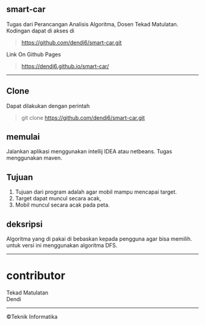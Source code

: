 ## smart-car

Tugas dari Perancangan Analisis Algoritma, Dosen Tekad Matulatan. Kodingan dapat di akses di 
> <a href="https://github.com/dendi6/smart-car.git">https://github.com/dendi6/smart-car.git</a>

Link On Github Pages
> <a href="https://dendi6.github.io/smart-car/">https://dendi6.github.io/smart-car/</a>

---

## Clone
Dapat dilakukan dengan perintah
> git clone https://github.com/dendi6/smart-car.git

## memulai
Jalankan aplikasi menggunakan intellij IDEA atau netbeans.
Tugas menggunakan maven.

## Tujuan 
1. Tujuan dari program adalah agar mobil mampu mencapai target.
2. Target dapat muncul secara acak,
3. Mobil muncul secara acak pada peta.

## deksripsi
Algoritma yang di pakai di bebaskan kepada pengguna agar bisa memilih. 
untuk versi ini menggunakan algoritma DFS.

---
# contributor
Tekad Matulatan</br>
Dendi

---
©Teknik Informatika
